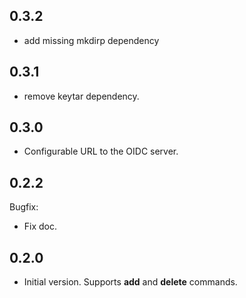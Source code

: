 0.3.2
-----

* add missing mkdirp dependency

0.3.1
-----

* remove keytar dependency. 

0.3.0
-----

* Configurable URL to the OIDC server.

0.2.2
-----

Bugfix:
* Fix doc.


0.2.0
-----

* Initial version. Supports **add** and **delete** commands.

